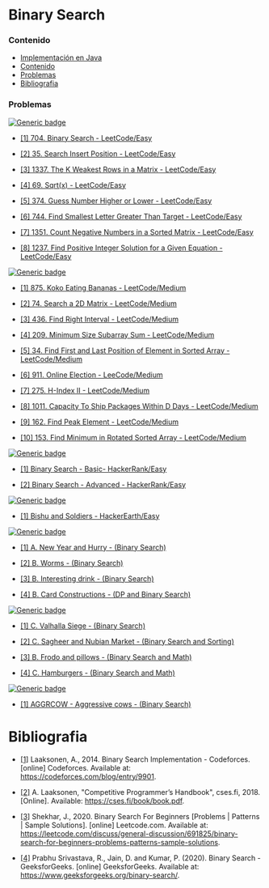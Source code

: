 # Binary Search

### Contenido

* [Implementación en Java](#)
* [Contenido](#contenido)
* [Problemas](#problemas)
* [Bibliografia](#bibliografia)

### Problemas

[![Generic badge](https://img.shields.io/badge/LeetCode-Easy-green.svg)](https://leetcode.com/problemset/algorithms/)

* [[1] 704. Binary Search - LeetCode/Easy](https://leetcode.com/problems/binary-search/)

* [[2] 35. Search Insert Position - LeetCode/Easy](https://leetcode.com/problems/search-insert-position/)

* [[3] 1337. The K Weakest Rows in a Matrix - LeetCode/Easy](https://leetcode.com/problems/the-k-weakest-rows-in-a-matrix/)

* [[4] 69. Sqrt(x) - LeetCode/Easy](https://leetcode.com/problems/sqrtx/)

* [[5] 374. Guess Number Higher or Lower - LeetCode/Easy](https://leetcode.com/problems/guess-number-higher-or-lower/)

* [[6] 744. Find Smallest Letter Greater Than Target - LeetCode/Easy](https://leetcode.com/problems/find-smallest-letter-greater-than-target/)

* [[7] 1351. Count Negative Numbers in a Sorted Matrix - LeetCode/Easy](https://leetcode.com/problems/count-negative-numbers-in-a-sorted-matrix/)

* [[8] 1237. Find Positive Integer Solution for a Given Equation - LeetCode/Easy](https://leetcode.com/problems/find-positive-integer-solution-for-a-given-equation/)

[![Generic badge](https://img.shields.io/badge/LeetCode-Medium-yellow.svg)](https://leetcode.com/problemset/algorithms/)

* [[1] 875. Koko Eating Bananas - LeetCode/Medium](https://leetcode.com/problems/koko-eating-bananas/)

* [[2] 74. Search a 2D Matrix - LeetCode/Medium](https://leetcode.com/problems/search-a-2d-matrix/)

* [[3] 436. Find Right Interval - LeetCode/Medium](https://leetcode.com/problems/find-right-interval/)

* [[4] 209. Minimum Size Subarray Sum  - LeetCode/Medium](https://leetcode.com/problems/minimum-size-subarray-sum/)

* [[5] 34. Find First and Last Position of Element in Sorted Array - LeetCode/Medium](https://leetcode.com/problems/find-first-and-last-position-of-element-in-sorted-array/)

* [[6] 911. Online Election - LeeCode/Medium](https://leetcode.com/problems/online-election/)

* [[7] 275. H-Index II - LeetCode/Medium](https://leetcode.com/problems/h-index-ii/)

* [[8] 1011. Capacity To Ship Packages Within D Days - LeetCode/Medium](https://leetcode.com/problems/capacity-to-ship-packages-within-d-days/)

* [[9] 162. Find Peak Element - LeetCode/Medium](https://leetcode.com/problems/find-peak-element/)

* [[10] 153. Find Minimum in Rotated Sorted Array - LeetCode/Medium](https://leetcode.com/problems/find-minimum-in-rotated-sorted-array/)

[![Generic badge](https://img.shields.io/badge/HackerRank-Easy-green.svg)](https://www.hackerrank.com/dashboard)

* [[1] Binary Search - Basic- HackerRank/Easy](https://www.hackerrank.com/contests/launchpad-1-winter-challenge/challenges/binary-search-basic/problem)

* [[2] Binary Search - Advanced - HackerRank/Easy](https://www.hackerrank.com/contests/launchpad-1-winter-challenge/challenges/binary-search-advanced)

[![Generic badge](https://img.shields.io/badge/HackerEarth-Easy-green.svg)](https://www.hackerearth.com/de/practice/)

* [[1] Bishu and Soldiers - HackerEarth/Easy](https://www.hackerearth.com/de/practice/algorithms/searching/binary-search/practice-problems/algorithm/bishu-and-soldiers/)


[![Generic badge](https://img.shields.io/badge/CodeForces-Easy-green.svg)](https://codeforces.com/problemset?tags=binary%20search)

* [[1] A. New Year and Hurry - (Binary Search)](https://codeforces.com/contest/750/problem/A)

* [[2] B. Worms - (Binary Search)](https://codeforces.com/contest/474/problem/B)

* [[3] B. Interesting drink - (Binary Search)](https://codeforces.com/contest/706/problem/B)

* [[4] B. Card Constructions - (DP and Binary Search)](https://codeforces.com/problemset/problem/1345/B)


[![Generic badge](https://img.shields.io/badge/CodeForces-Medium-yellow.svg)](https://codeforces.com/problemset?tags=binary%20search)

* [[1] C. Valhalla Siege - (Binary Search)](https://codeforces.com/contest/975/problem/C)

* [[2] C. Sagheer and Nubian Market - (Binary Search and Sorting)](https://codeforces.com/contest/812/problem/C)

* [[3] B. Frodo and pillows - (Binary Search and Math)](https://codeforces.com/problemset/problem/760/B)

* [[4] C. Hamburgers - (Binary Search and Math)](https://codeforces.com/problemset/problem/371/C)

[![Generic badge](https://img.shields.io/badge/SPOJ-Medium-yellow.svg)](https://www.spoj.com/problems/tag/binary-search)

* [[1] AGGRCOW - Aggressive cows - (Binary Search)](https://www.spoj.com/problems/AGGRCOW/)

# Bibliografia

* [[1]](https://codeforces.com/blog/entry/9901) Laaksonen, A., 2014. Binary Search Implementation - Codeforces. [online] Codeforces. Available at: <https://codeforces.com/blog/entry/9901>.

* [[2]](https://cses.fi/book/book.pdf) A. Laaksonen, "Competitive Programmer’s Handbook", cses.fi, 2018. [Online]. Available: <https://cses.fi/book/book.pdf>.

* [[3]](https://leetcode.com/discuss/general-discussion/691825/binary-search-for-beginners-problems-patterns-sample-solutions) Shekhar, J., 2020. Binary Search For Beginners [Problems | Patterns | Sample Solutions]. [online] Leetcode.com. Available at: <https://leetcode.com/discuss/general-discussion/691825/binary-search-for-beginners-problems-patterns-sample-solutions>.

* [[4]](https://www.geeksforgeeks.org/binary-search/) Prabhu Srivastava, R., Jain, D. and Kumar, P. (2020). Binary Search - GeeksforGeeks. [online] GeeksforGeeks. Available at: <https://www.geeksforgeeks.org/binary-search/>.
